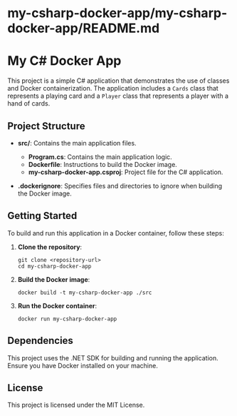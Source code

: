 # my-csharp-docker-app/my-csharp-docker-app/README.md

# My C# Docker App

This project is a simple C# application that demonstrates the use of classes and Docker containerization. The application includes a `Cards` class that represents a playing card and a `Player` class that represents a player with a hand of cards.

## Project Structure

- **src/**: Contains the main application files.
  - **Program.cs**: Contains the main application logic.
  - **Dockerfile**: Instructions to build the Docker image.
  - **my-csharp-docker-app.csproj**: Project file for the C# application.

- **.dockerignore**: Specifies files and directories to ignore when building the Docker image.

## Getting Started

To build and run this application in a Docker container, follow these steps:

1. **Clone the repository**:
   ```
   git clone <repository-url>
   cd my-csharp-docker-app
   ```

2. **Build the Docker image**:
   ```
   docker build -t my-csharp-docker-app ./src
   ```

3. **Run the Docker container**:
   ```
   docker run my-csharp-docker-app
   ```

## Dependencies

This project uses the .NET SDK for building and running the application. Ensure you have Docker installed on your machine.

## License

This project is licensed under the MIT License.